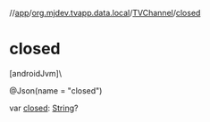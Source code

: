 //[app](../../../index.md)/[org.mjdev.tvapp.data.local](../index.md)/[TVChannel](index.md)/[closed](closed.md)

# closed

[androidJvm]\

@Json(name = &quot;closed&quot;)

var [closed](closed.md): [String](https://kotlinlang.org/api/latest/jvm/stdlib/kotlin/-string/index.html)?
